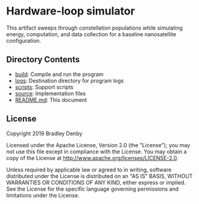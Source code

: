 # Hardware-loop simulator

This artifact sweeps through constellation populations while simulating energy,
computation, and data collection for a baseline nanosatellite configuration.

## Directory Contents

* [build](build/README.md): Compile and run the program
* [logs](logs/README.md): Destination directory for program logs
* [scripts](scripts/README.md): Support scripts
* [source](source/hwloop.cpp): Implementation files
* [README.md](README.md): This document

## License

Copyright 2019 Bradley Denby

Licensed under the Apache License, Version 2.0 (the "License"); you may not use
this file except in compliance with the License. You may obtain a copy of the
License at <http://www.apache.org/licenses/LICENSE-2.0>.

Unless required by applicable law or agreed to in writing, software distributed
under the License is distributed on an "AS IS" BASIS, WITHOUT WARRANTIES OR
CONDITIONS OF ANY KIND, either express or implied. See the License for the
specific language governing permissions and limitations under the License.
